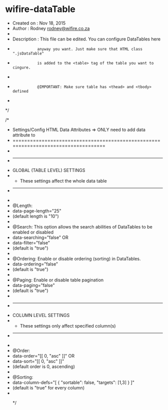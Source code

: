 # wifire-dataTable

 * Created on   : Nov 18, 2015
 * Author       : Rodney <rodney@wifire.co.za>
 * 
 * Description  : This file can be edited. You can configure DataTables here
 *                anyway you want. Just make sure that HTML class ".jsDataTable"
 *                is added to the <table> tag of the table you want to cingure.
 *                
 *                @IMPORTANT: Make sure table has <thead> and <tbody> defined
 *                
 */


/*
 * Settings/Config HTML Data Attributes => ONLY need to add data attribute to <table>
 * ===================================================================================
 * 
 * -----------------------------------------------------------------------------------
 * GLOBAL (TABLE LEVEL) SETTINGS
 * - These settings affect the whole data table
 * -----------------------------------------------------------------------------------
 * 
 * @Length: 
 *  data-page-length="25"
 *  (default length is "10")
 *  
 * @Search: This option allows the search abilities of DataTables to be enabled or disabled
 *  data-searching="false" OR
 *  data-filter="false"
 *  (default is "true")
 *  
 * @Ordering: Enable or disable ordering (sorting) in DataTables.
 *  data-ordering="false"
 *  (default is "true")
 *  
 * @Paging: Enable or disable table pagination
 *  data-paging="false"
 *  (default is "true")
 *  
 * -----------------------------------------------------------------------------------
 * COLUMN LEVEL SETTINGS
 * - These settings only affect specified column(s)
 * -----------------------------------------------------------------------------------
 *  
 * @Order:
 *  data-order="[[ 0, &quot;asc&quot; ]]" OR
 *  data-sort="[[ 0, &quot;asc&quot; ]]"
 *  (default order is 0, ascending)
 *  
 * @Sorting:
 *  data-column-defs="[ { &quot;sortable&quot;: false, &quot;targets&quot;: [1,3] } ]"
 *  (default is "true" for every column)
 *  
 */
